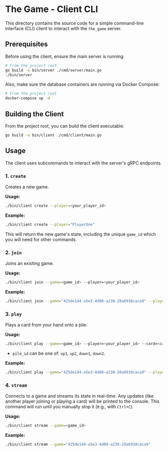 # The Game - Client CLI

This directory contains the source code for a simple command-line interface (CLI) client to interact with the `the_game` server.

## Prerequisites

Before using the client, ensure the main server is running:

```bash
# From the project root
go build -o bin/server ./cmd/server/main.go
./bin/server
```

Also, make sure the database containers are running via Docker Compose:

```bash
# From the project root
docker-compose up -d
```

## Building the Client

From the project root, you can build the client executable:

```bash
go build -o bin/client ./cmd/client/main.go
```

## Usage

The client uses subcommands to interact with the server's gRPC endpoints.

### 1. `create`

Creates a new game.

**Usage:**

```bash
./bin/client create --player=<your_player_id>
```

**Example:**

```bash
./bin/client create --player="PlayerOne"
```

This will return the new game's state, including the unique `game_id` which you will need for other commands.

### 2. `join`

Joins an existing game.

**Usage:**

```bash
./bin/client join --game=<game_id> --player=<your_player_id>
```

**Example:**

```bash
./bin/client join --game="425de144-a5e3-4d08-a238-28a6938caca9" --player="PlayerTwo"
```

### 3. `play`

Plays a card from your hand onto a pile.

**Usage:**

```bash
./bin/client play --game=<game_id> --player=<your_player_id> --card=<card_value> --pile=<pile_id>
```

- `pile_id` can be one of: `up1`, `up2`, `down1`, `down2`.

**Example:**

```bash
./bin/client play --game="425de144-a5e3-4d08-a238-28a6938caca9" --player="PlayerOne" --card=7 --pile="up1"
```

### 4. `stream`

Connects to a game and streams its state in real-time. Any updates (like another player joining or playing a card) will be printed to the console. This command will run until you manually stop it (e.g., with `Ctrl+C`).

**Usage:**

```bash
./bin/client stream --game=<game_id>
```

**Example:**

```bash
./bin/client stream --game="425de144-a5e3-4d08-a238-28a6938caca9"
```
